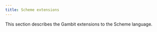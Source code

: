 ```yaml
---
title: Scheme extensions
---
```


This section describes the Gambit extensions to the Scheme language.
